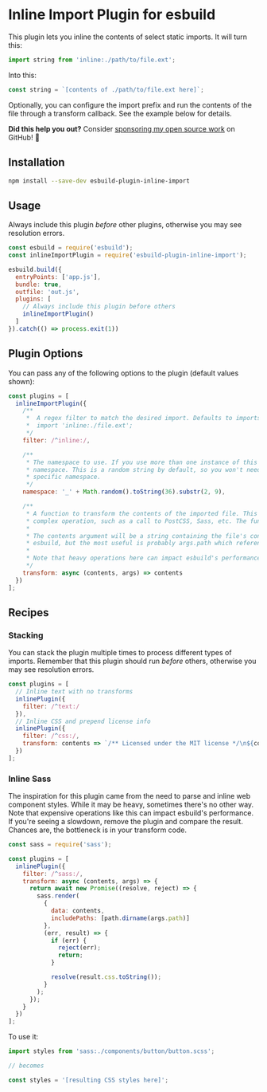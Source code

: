 # Inline Import Plugin for esbuild

This plugin lets you inline the contents of select static imports. It will turn this:

```js
import string from 'inline:./path/to/file.ext';
```

Into this:

```js
const string = `[contents of ./path/to/file.ext here]`;
```

Optionally, you can configure the import prefix and run the contents of the file through a transform callback. See the example below for details.

**Did this help you out?** Consider [sponsoring my open source work](https://github.com/sponsors/claviska) on GitHub! 🙌

## Installation

```sh
npm install --save-dev esbuild-plugin-inline-import
```

## Usage

Always include this plugin _before_ other plugins, otherwise you may see resolution errors.

```js
const esbuild = require('esbuild');
const inlineImportPlugin = require('esbuild-plugin-inline-import');

esbuild.build({
  entryPoints: ['app.js'],
  bundle: true,
  outfile: 'out.js',
  plugins: [
    // Always include this plugin before others
    inlineImportPlugin()    
  ]
}).catch(() => process.exit(1))
```

## Plugin Options

You can pass any of the following options to the plugin (default values shown):

```js
const plugins = [
  inlineImportPlugin({
    /**
     *  A regex filter to match the desired import. Defaults to imports that start with `inline:`, e.g.
     *  import 'inline:./file.ext';
     */
    filter: /^inline:/,

    /**
     * The namespace to use. If you use more than one instance of this plugin, each one should have a unique
     * namespace. This is a random string by default, so you won't need to change it unless you're targeting a
     * specific namespace.
     */
    namespace: '_' + Math.random().toString(36).substr(2, 9),

    /**
     * A function to transform the contents of the imported file. This can be a simple string replace or a more
     * complex operation, such as a call to PostCSS, Sass, etc. The function must return a string.
     *
     * The contents argument will be a string containing the file's contents. The args argument is passed through from
     * esbuild, but the most useful is probably args.path which references the file path.
     *
     * Note that heavy operations here can impact esbuild's performance!
     */
    transform: async (contents, args) => contents
  })
];
```

## Recipes

### Stacking

You can stack the plugin multiple times to process different types of imports. Remember that this plugin should run _before_ others, otherwise you may see resolution errors.

```js
const plugins = [
  // Inline text with no transforms
  inlinePlugin({
    filter: /^text:/
  }),
  // Inline CSS and prepend license info
  inlinePlugin({
    filter: /^css:/,
    transform: contents => `/** Licensed under the MIT license */\n${contents}`
  })
];
```

### Inline Sass

The inspiration for this plugin came from the need to parse and inline web component styles. While it may be heavy, sometimes there's no other way. Note that expensive operations like this can impact esbuild's performance. If you're seeing a slowdown, remove the plugin and compare the result. Chances are, the bottleneck is in your transform code.

```js
const sass = require('sass');

const plugins = [
  inlinePlugin({
    filter: /^sass:/,
    transform: async (contents, args) => {
      return await new Promise((resolve, reject) => {
        sass.render(
          {
            data: contents,
            includePaths: [path.dirname(args.path)]
          },
          (err, result) => {
            if (err) {
              reject(err);
              return;
            }

            resolve(result.css.toString());
          }
        );
      });
    }
  })
];
```

To use it:

```js
import styles from 'sass:./components/button/button.scss';

// becomes

const styles = '[resulting CSS styles here]';
```

